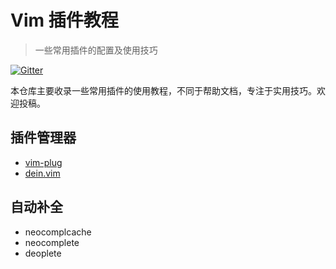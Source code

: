 # Vim 插件教程
> 一些常用插件的配置及使用技巧

[![Gitter](https://badges.gitter.im/vim-china/Lobby.svg)](https://gitter.im/vim-china/Lobby)

本仓库主要收录一些常用插件的使用教程，不同于帮助文档，专注于实用技巧。欢迎投稿。

## 插件管理器

- [vim-plug](vim-plug.md)
- [dein.vim](dein.md)

## 自动补全

- neocomplcache
- neocomplete
- deoplete
